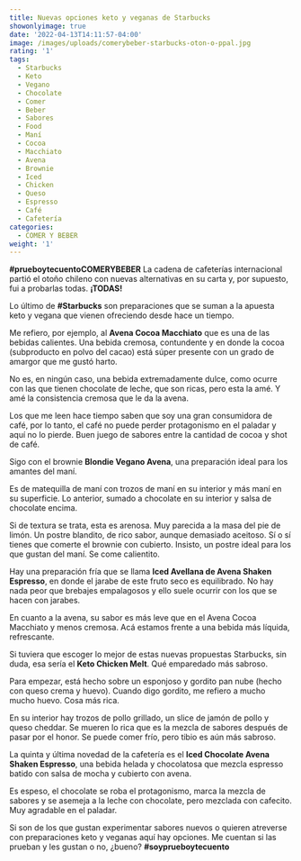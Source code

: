 ```yaml
---
title: Nuevas opciones keto y veganas de Starbucks
showonlyimage: true
date: '2022-04-13T14:11:57-04:00'
image: /images/uploads/comerybeber-starbucks-oton-o-ppal.jpg
rating: '1'
tags:
  - Starbucks
  - Keto
  - Vegano
  - Chocolate
  - Comer
  - Beber
  - Sabores
  - Food
  - Maní
  - Cocoa
  - Macchiato
  - Avena
  - Brownie
  - Iced
  - Chicken
  - Queso
  - Espresso
  - Café
  - Cafetería
categories:
  - COMER Y BEBER
weight: '1'
---
```

**\#prueboytecuentoCOMERYBEBER** La cadena de cafeterías internacional partió el otoño chileno con nuevas alternativas en su carta y, por supuesto, fui a probarlas todas. **¡TODAS!**

<!--more-->

Lo último de **\#Starbucks** son preparaciones que se suman a la apuesta keto y vegana que vienen ofreciendo desde hace un tiempo.

Me refiero, por ejemplo, al **Avena Cocoa Macchiato** que es una de las bebidas calientes. Una bebida cremosa, contundente y en donde la cocoa (subproducto en polvo del cacao) está súper presente con un grado de amargor que me gustó harto.

No es, en ningún caso, una bebida extremadamente dulce, como ocurre con las que tienen chocolate de leche, que son ricas, pero esta la amé. Y amé la consistencia cremosa que le da la avena.

Los que me leen hace tiempo saben que soy una gran consumidora de café, por lo tanto, el café no puede perder protagonismo en el paladar y aquí no lo pierde. Buen juego de sabores entre la cantidad de cocoa y shot de café.

Sigo con el brownie **Blondie Vegano Avena**, una preparación ideal para los amantes del maní. 

Es de matequilla de maní con trozos de maní en su interior y más maní en su superficie. Lo anterior, sumado a chocolate en su interior y salsa de chocolate encima.

Si de textura se trata, esta es arenosa. Muy parecida a la masa del pie de limón. Un postre blandito, de rico sabor, aunque demasiado aceitoso. Sí o sí tienes que comerte el brownie con cubierto. Insisto, un postre ideal para los que gustan del maní. Se come calientito.

Hay una preparación fría que se llama **Iced Avellana de Avena Shaken Espresso**, en donde el jarabe de este fruto seco es equilibrado. No hay nada peor que brebajes empalagosos y ello suele ocurrir con los que se hacen con jarabes.

En cuanto a la avena, su sabor es más leve que en el Avena Cocoa Macchiato y menos cremosa. Acá estamos frente a una bebida más líquida, refrescante. 

Si tuviera que escoger lo mejor de estas nuevas propuestas Starbucks, sin duda, esa sería el **Keto Chicken Melt**. Qué emparedado más sabroso.

Para empezar, está hecho sobre un esponjoso y gordito pan nube (hecho con queso crema y huevo). Cuando digo gordito, me refiero a mucho mucho huevo. Cosa más rica.

En su interior hay trozos de pollo grillado, un slice de jamón de pollo y queso cheddar. Se mueren lo rica que es la mezcla de sabores después de pasar por el honor. Se puede comer frío, pero tibio es aún más sabroso.

La quinta y última novedad de la cafetería es el **Iced Chocolate Avena Shaken Espresso**, una bebida helada y chocolatosa que mezcla espresso batido con salsa de mocha y cubierto con avena.

Es espeso, el chocolate se roba el protagonismo, marca la mezcla de sabores y se asemeja a la leche con chocolate, pero mezclada con cafecito.  Muy agradable en el paladar.

Si son de los que gustan experimentar sabores nuevos o quieren atreverse con preparaciones keto y veganas aquí hay opciones. Me cuentan si las prueban y les gustan o no, ¿bueno? **\#soyprueboytecuento**
